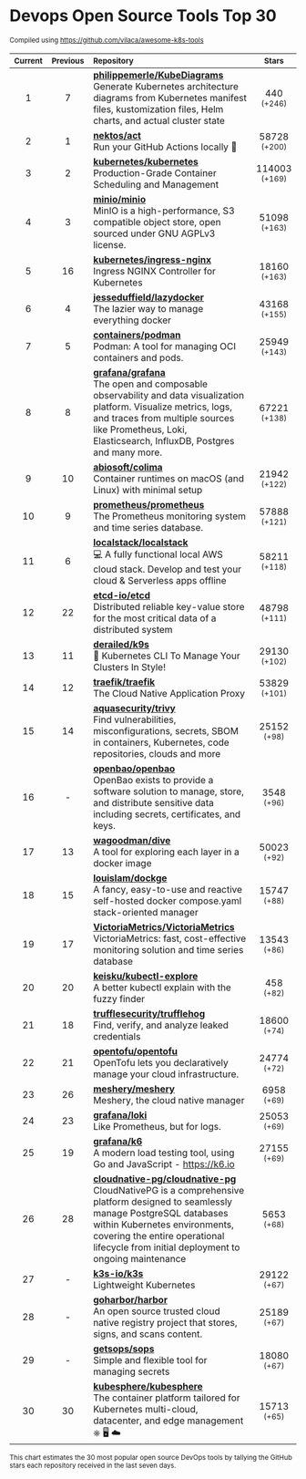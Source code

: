 # Devops Open Source Tools Top 30
<sup>Compiled using https://github.com/vilaca/awesome-k8s-tools</sup>
<div align="center">

|<sub>Current</sub>|<sub>Previous</sub>|<sub>Repository</sub>|<sub>Stars</sub>|
|:---:|:---:|:---|:---:|
|1|7|[**philippemerle/KubeDiagrams**](https://github.com/philippemerle/KubeDiagrams)<br/>Generate Kubernetes architecture diagrams from Kubernetes manifest files, kustomization files, Helm charts, and actual cluster state|440 <sup>(+246)</sup>|
|2|1|[**nektos/act**](https://github.com/nektos/act)<br/>Run your GitHub Actions locally 🚀|58728 <sup>(+200)</sup>|
|3|2|[**kubernetes/kubernetes**](https://github.com/kubernetes/kubernetes)<br/>Production-Grade Container Scheduling and Management|114003 <sup>(+169)</sup>|
|4|3|[**minio/minio**](https://github.com/minio/minio)<br/>MinIO is a high-performance, S3 compatible object store, open sourced under GNU AGPLv3 license.|51098 <sup>(+163)</sup>|
|5|16|[**kubernetes/ingress-nginx**](https://github.com/kubernetes/ingress-nginx)<br/>Ingress NGINX Controller for Kubernetes|18160 <sup>(+163)</sup>|
|6|4|[**jesseduffield/lazydocker**](https://github.com/jesseduffield/lazydocker)<br/>The lazier way to manage everything docker|43168 <sup>(+155)</sup>|
|7|5|[**containers/podman**](https://github.com/containers/podman)<br/>Podman: A tool for managing OCI containers and pods.|25949 <sup>(+143)</sup>|
|8|8|[**grafana/grafana**](https://github.com/grafana/grafana)<br/>The open and composable observability and data visualization platform. Visualize metrics, logs, and traces from multiple sources like Prometheus, Loki, Elasticsearch, InfluxDB, Postgres and many more. |67221 <sup>(+138)</sup>|
|9|10|[**abiosoft/colima**](https://github.com/abiosoft/colima)<br/>Container runtimes on macOS (and Linux) with minimal setup|21942 <sup>(+122)</sup>|
|10|9|[**prometheus/prometheus**](https://github.com/prometheus/prometheus)<br/>The Prometheus monitoring system and time series database.|57888 <sup>(+121)</sup>|
|11|6|[**localstack/localstack**](https://github.com/localstack/localstack)<br/>💻 A fully functional local AWS cloud stack. Develop and test your cloud & Serverless apps offline|58211 <sup>(+118)</sup>|
|12|22|[**etcd-io/etcd**](https://github.com/etcd-io/etcd)<br/>Distributed reliable key-value store for the most critical data of a distributed system|48798 <sup>(+111)</sup>|
|13|11|[**derailed/k9s**](https://github.com/derailed/k9s)<br/>🐶 Kubernetes CLI To Manage Your Clusters In Style!|29130 <sup>(+102)</sup>|
|14|12|[**traefik/traefik**](https://github.com/traefik/traefik)<br/>The Cloud Native Application Proxy|53829 <sup>(+101)</sup>|
|15|14|[**aquasecurity/trivy**](https://github.com/aquasecurity/trivy)<br/>Find vulnerabilities, misconfigurations, secrets, SBOM in containers, Kubernetes, code repositories, clouds and more|25152 <sup>(+98)</sup>|
|16|-|[**openbao/openbao**](https://github.com/openbao/openbao)<br/>OpenBao exists to provide a software solution to manage, store, and distribute sensitive data including secrets, certificates, and keys.|3548 <sup>(+96)</sup>|
|17|13|[**wagoodman/dive**](https://github.com/wagoodman/dive)<br/>A tool for exploring each layer in a docker image|50023 <sup>(+92)</sup>|
|18|15|[**louislam/dockge**](https://github.com/louislam/dockge)<br/>A fancy, easy-to-use and reactive self-hosted docker compose.yaml stack-oriented manager|15747 <sup>(+88)</sup>|
|19|17|[**VictoriaMetrics/VictoriaMetrics**](https://github.com/VictoriaMetrics/VictoriaMetrics)<br/>VictoriaMetrics: fast, cost-effective monitoring solution and time series database|13543 <sup>(+86)</sup>|
|20|20|[**keisku/kubectl-explore**](https://github.com/keisku/kubectl-explore)<br/>A better kubectl explain with the fuzzy finder|458 <sup>(+82)</sup>|
|21|18|[**trufflesecurity/trufflehog**](https://github.com/trufflesecurity/trufflehog)<br/>Find, verify, and analyze leaked credentials|18600 <sup>(+74)</sup>|
|22|21|[**opentofu/opentofu**](https://github.com/opentofu/opentofu)<br/>OpenTofu lets you declaratively manage your cloud infrastructure.|24774 <sup>(+72)</sup>|
|23|26|[**meshery/meshery**](https://github.com/meshery/meshery)<br/>Meshery, the cloud native manager|6958 <sup>(+69)</sup>|
|24|23|[**grafana/loki**](https://github.com/grafana/loki)<br/>Like Prometheus, but for logs.|25053 <sup>(+69)</sup>|
|25|19|[**grafana/k6**](https://github.com/grafana/k6)<br/>A modern load testing tool, using Go and JavaScript - https://k6.io|27155 <sup>(+69)</sup>|
|26|28|[**cloudnative-pg/cloudnative-pg**](https://github.com/cloudnative-pg/cloudnative-pg)<br/>CloudNativePG is a comprehensive platform designed to seamlessly manage PostgreSQL databases within Kubernetes environments, covering the entire operational lifecycle from initial deployment to ongoing maintenance|5653 <sup>(+68)</sup>|
|27|-|[**k3s-io/k3s**](https://github.com/k3s-io/k3s)<br/>Lightweight Kubernetes|29122 <sup>(+67)</sup>|
|28|-|[**goharbor/harbor**](https://github.com/goharbor/harbor)<br/>An open source trusted cloud native registry project that stores, signs, and scans content.|25189 <sup>(+67)</sup>|
|29|-|[**getsops/sops**](https://github.com/getsops/sops)<br/>Simple and flexible tool for managing secrets|18080 <sup>(+67)</sup>|
|30|30|[**kubesphere/kubesphere**](https://github.com/kubesphere/kubesphere)<br/>The container platform tailored for Kubernetes multi-cloud, datacenter, and edge management ⎈ 🖥 ☁️|15713 <sup>(+65)</sup>|


</div>

<sub>This chart estimates the 30 most popular open source DevOps tools by tallying the GitHub stars each repository received in the last seven days.</sub>
